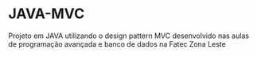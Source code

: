 # JAVA-MVC
Projeto em JAVA utilizando o design pattern MVC desenvolvido nas aulas de programação avançada e banco de dados na Fatec Zona Leste
